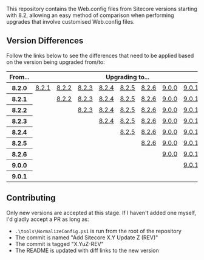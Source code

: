 This repository contains the Web.config files from Sitecore versions starting with 8.2, allowing an easy method of comparison when performing upgrades that involve customised Web.config files.

## Version Differences

Follow the links below to see the differences that need to be applied based on the version being upgraded from/to:

<table>
    <thead>
        <tr>
            <th>From...</th>
            <th colspan="9">Upgrading to...</th>
        </tr>
    </thead>
    <tbody>
        <tr>
            <th>8.2.0</th>
            <td><a href="https://github.com/richardszalay/sitecore-web-config/compare/8.2u0-160729...8.2u1-161115">8.2.1</a></td>
            <td><a href="https://github.com/richardszalay/sitecore-web-config/compare/8.2u0-160729...8.2u2-161115">8.2.2</a></td>
            <td><a href="https://github.com/richardszalay/sitecore-web-config/compare/8.2u0-160729...8.2u3-170407">8.2.3</a></td>
            <td><a href="https://github.com/richardszalay/sitecore-web-config/compare/8.2u0-160729...8.2u4-170614">8.2.4</a></td>
            <td><a href="https://github.com/richardszalay/sitecore-web-config/compare/8.2u0-160729...8.2u5-170728">8.2.5</a></td>
            <td><a href="https://github.com/richardszalay/sitecore-web-config/compare/8.2u0-160729...8.2u6-171121">8.2.6</a></td>
            <td><a href="https://github.com/richardszalay/sitecore-web-config/compare/8.2u0-160729...9.0u0-171002">9.0.0</a></td>
            <td><a href="https://github.com/richardszalay/sitecore-web-config/compare/8.2u0-160729...9.0u1-171219">9.0.1</a></td>
            <td><a href="https://github.com/richardszalay/sitecore-web-config/compare/8.2u0-160729...9.1u1-002459">9.1.1</a></td>
        </tr>
        <tr>
            <th>8.2.1</th>
            <td></td>
            <td><a href="https://github.com/richardszalay/sitecore-web-config/compare/8.2u1-161115...8.2u2-161115">8.2.2</a></td>
            <td><a href="https://github.com/richardszalay/sitecore-web-config/compare/8.2u1-161115...8.2u3-170407">8.2.3</a></td>
            <td><a href="https://github.com/richardszalay/sitecore-web-config/compare/8.2u1-161115...8.2u4-170614">8.2.4</a></td>
            <td><a href="https://github.com/richardszalay/sitecore-web-config/compare/8.2u1-161115...8.2u5-170728">8.2.5</a></td>
            <td><a href="https://github.com/richardszalay/sitecore-web-config/compare/8.2u1-161115...8.2u6-171121">8.2.6</a></td>
            <td><a href="https://github.com/richardszalay/sitecore-web-config/compare/8.2u1-161115...9.0u0-171002">9.0.0</a></td>
            <td><a href="https://github.com/richardszalay/sitecore-web-config/compare/8.2u1-161115...9.0u1-171219">9.0.1</a></td>
            <td><a href="https://github.com/richardszalay/sitecore-web-config/compare/8.2u1-161115...9.1u1-002459">9.1.1</a></td>
        </tr>
        <tr>
            <th>8.2.2</th>
            <td></td>
            <td></td>
            <td><a href="https://github.com/richardszalay/sitecore-web-config/compare/8.2u2-161221...8.2u3-170407">8.2.3</a></td>
            <td><a href="https://github.com/richardszalay/sitecore-web-config/compare/8.2u2-161221...8.2u4-170614">8.2.4</a></td>
            <td><a href="https://github.com/richardszalay/sitecore-web-config/compare/8.2u2-161221...8.2u5-170728">8.2.5</a></td>
            <td><a href="https://github.com/richardszalay/sitecore-web-config/compare/8.2u2-161221...8.2u6-171121">8.2.6</a></td>
            <td><a href="https://github.com/richardszalay/sitecore-web-config/compare/8.2u2-161221...9.0u0-171002">9.0.0</a></td>
            <td><a href="https://github.com/richardszalay/sitecore-web-config/compare/8.2u2-161221...9.0u1-171219">9.0.1</a></td>
            <td><a href="https://github.com/richardszalay/sitecore-web-config/compare/8.2u2-161221...9.1u1-002459">9.1.1</a></td>
        </tr>
        <tr>
            <th>8.2.3</th>
            <td></td>
            <td></td>
            <td></td>
            <td><a href="https://github.com/richardszalay/sitecore-web-config/compare/8.2u3-170407...8.2u4-170614">8.2.4</a></td>
            <td><a href="https://github.com/richardszalay/sitecore-web-config/compare/8.2u3-170407...8.2u5-170728">8.2.5</a></td>
            <td><a href="https://github.com/richardszalay/sitecore-web-config/compare/8.2u3-170407...8.2u6-171121">8.2.6</a></td>
            <td><a href="https://github.com/richardszalay/sitecore-web-config/compare/8.2u3-170407...9.0u0-171002">9.0.0</a></td>
            <td><a href="https://github.com/richardszalay/sitecore-web-config/compare/8.2u3-170407...9.0u1-171219">9.0.1</a></td>
            <td><a href="https://github.com/richardszalay/sitecore-web-config/compare/8.2u3-170407...9.1u1-002459">9.1.1</a></td>
        </tr>
        <tr>
            <th>8.2.4</th>
            <td></td>
            <td></td>
            <td></td>
            <td></td>
            <td><a href="https://github.com/richardszalay/sitecore-web-config/compare/8.2u4-170614...8.2u5-170728">8.2.5</a></td>
            <td><a href="https://github.com/richardszalay/sitecore-web-config/compare/8.2u4-170614...8.2u6-171121">8.2.6</a></td>
            <td><a href="https://github.com/richardszalay/sitecore-web-config/compare/8.2u4-170614...9.0u0-171002">9.0.0</a></td>
            <td><a href="https://github.com/richardszalay/sitecore-web-config/compare/8.2u4-170614...9.0u1-171219">9.0.1</a></td>
            <td><a href="https://github.com/richardszalay/sitecore-web-config/compare/8.2u4-170614...9.1u1-002459">9.1.1</a></td>
        </tr>
        <tr>
            <th>8.2.5</th>
            <td></td>
            <td></td>
            <td></td>
            <td></td>
            <td></td>
            <td><a href="https://github.com/richardszalay/sitecore-web-config/compare/8.2u5-170728...8.2u6-171121">8.2.6</a></td>
            <td><a href="https://github.com/richardszalay/sitecore-web-config/compare/8.2u5-170728...9.0u0-171002">9.0.0</a></td>
            <td><a href="https://github.com/richardszalay/sitecore-web-config/compare/8.2u5-170728...9.0u1-171219">9.0.1</a></td>
            <td><a href="https://github.com/richardszalay/sitecore-web-config/compare/8.2u5-170728...9.1u1-002459">9.1.1</a></td>
        </tr>
        <tr>
            <th>8.2.6</th>
            <td></td>
            <td></td>
            <td></td>
            <td></td>
            <td></td>
            <td></td>
            <td><a href="https://github.com/richardszalay/sitecore-web-config/compare/8.2u6-171121...9.0u0-171002">9.0.0</a></td>
            <td><a href="https://github.com/richardszalay/sitecore-web-config/compare/8.2u6-171121...9.0u1-171219">9.0.1</a></td>
            <td><a href="https://github.com/richardszalay/sitecore-web-config/compare/8.2u6-171121...9.1u1-002459">9.1.1</a></td>
        </tr>
        <tr>
            <th>9.0.0</th>
            <td></td>
            <td></td>
            <td></td>
            <td></td>
            <td></td>
            <td></td>
            <td></td>
            <td><a href="https://github.com/richardszalay/sitecore-web-config/compare/9.0u0-171002...9.0u1-171219">9.0.1</a></td>
            <td><a href="https://github.com/richardszalay/sitecore-web-config/compare/9.0u0-171002...9.1u1-002459">9.1.1</a></td>
        </tr>
        <tr>
            <th>9.0.1</th>
            <td></td>
            <td></td>
            <td></td>
            <td></td>
            <td></td>
            <td></td>
            <td></td>
            <td></td>
            <td><a href="https://github.com/richardszalay/sitecore-web-config/compare/9.0u1-171219...9.1u1-002459">9.1.1</a></td>
        </tr>
    </tbody>
</table>

## Contributing

Only new versions are accepted at this stage. If I haven't added one myself, I'd gladly accept a PR as long as:

* `.\tools\NormalizeConfig.ps1` is run from the root of the repository
* The commit is named "Add Sitecore X.Y Update Z (REV)"
* The commit is tagged "X.YuZ-REV"
* The README is updated with diff links to the new version
